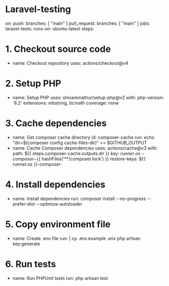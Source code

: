 # Laravel-testing
on:
 push:
 branches: [ "main" ]
 pull_request:
 branches: [ "main" ]
jobs:
 laravel-tests:
 runs-on: ubuntu-latest
 steps:
 # 1. Checkout source code
 - name: Checkout repository
 uses: actions/checkout@v4
 # 2. Setup PHP
 - name: Setup PHP
 uses: shivammathur/setup-php@v2
 with:
 php-version: '8.2'
 extensions: mbstring, bcmath
 coverage: none
 # 3. Cache dependencies
 - name: Get composer cache directory
 id: composer-cache
 run: echo "dir=$(composer config cache-files-dir)" >> $GITHUB_OUTPUT
 - name: Cache Composer dependencies
 uses: actions/cache@v3
 with:
 path: ${{ steps.composer-cache.outputs.dir }}
 key: ${{ runner.os }}-composer-${{ hashFiles('**/composer.lock') }}
 restore-keys: ${{ runner.os }}-composer-
 # 4. Install dependencies
 - name: Install dependencies
 run: composer install --no-progress --prefer-dist --optimize-autoloader
 # 5. Copy environment file
 - name: Create .env file
 run: |
 cp .env.example .env
 php artisan key:generate
 # 6. Run tests
 - name: Run PHPUnit tests
 run: php artisan test
